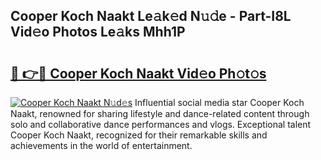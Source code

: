 ## Cooper Koch Naakt Le𝚊k𝚎d N𝚞𝚍e - Part-I8L Vid𝚎o Photos Le𝚊ks Mhh1P

# <h2><a href="http://fb5xkyw.evod.top/?m=Cooper+Koch+Naakt">🔗 👉🔴 Cooper Koch Naakt Vid𝚎o Ph𝚘t𝚘s</a></h2>

[![Cooper Koch Naakt N𝚞d𝚎s](https://i.imgur.com/8V9OHl7.gif)](http://fb5xkyw.evod.top/?m=Cooper+Koch+Naakt)
Influential social media star Cooper Koch Naakt, renowned for sharing lifestyle and dance-related content through solo and collaborative dance performances and vlogs. Exceptional talent Cooper Koch Naakt, recognized for their remarkable skills and achievements in the world of entertainment. 

